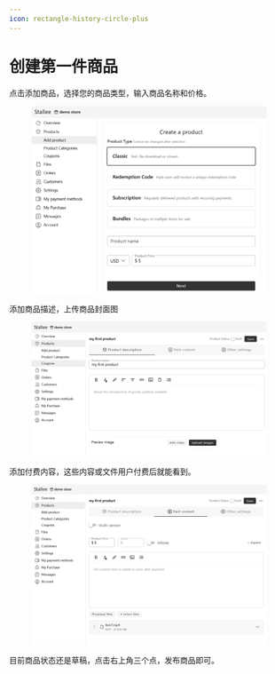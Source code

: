 ```yaml
---
icon: rectangle-history-circle-plus
---
```


# 创建第一件商品

点击添加商品，选择您的商品类型，输入商品名称和价格。

<div align="left"><figure><img src="../.gitbook/assets/image (4).png" alt="" width="563"><figcaption></figcaption></figure></div>

添加商品描述，上传商品封面图

<div align="left"><figure><img src="../.gitbook/assets/image (1) (1).png" alt="" width="563"><figcaption></figcaption></figure></div>

添加付费内容，这些内容或文件用户付费后就能看到。

<div align="left"><figure><img src="../.gitbook/assets/image (2) (1).png" alt="" width="563"><figcaption></figcaption></figure></div>

目前商品状态还是草稿，点击右上角三个点，发布商品即可。
